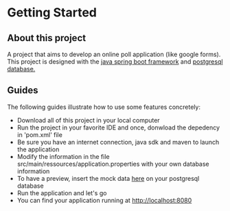 # Getting Started

## About this project
A project that aims to develop an online poll application (like google forms).
This project is designed with the [java spring boot framework](https://spring.io) and [postgresql database.](https://www.postgresql.org/)


## Guides
The following guides illustrate how to use some features concretely: 
* Download all of this project in your local computer
* Run the project in your favorite IDE and once, donwload the depedency in 'pom.xml' file
* Be sure you have an internet connection, java sdk and maven to launch the application
* Modify the information in the file src/main/ressources/application.properties with your own database information
* To have a preview, insert the mock data [here](https://github.com/Sarobidy-23/poll-project-api/blob/main/doc/mock.txt) on your postgresql database
* Run the application and let's go
* You can find your application running at [http://localhost:8080](http://localhost:8080)
